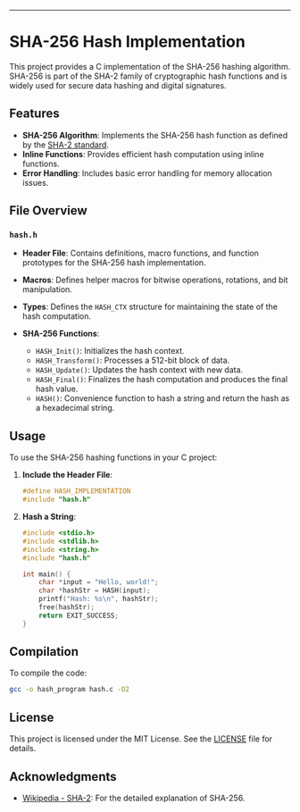 
---

# SHA-256 Hash Implementation

This project provides a C implementation of the SHA-256 hashing algorithm. SHA-256 is part of the SHA-2 family of cryptographic hash functions and is widely used for secure data hashing and digital signatures.

## Features

- **SHA-256 Algorithm**: Implements the SHA-256 hash function as defined by the [SHA-2 standard](https://en.wikipedia.org/wiki/SHA-2).
- **Inline Functions**: Provides efficient hash computation using inline functions.
- **Error Handling**: Includes basic error handling for memory allocation issues.

## File Overview

### `hash.h`

- **Header File**: Contains definitions, macro functions, and function prototypes for the SHA-256 hash implementation.
- **Macros**: Defines helper macros for bitwise operations, rotations, and bit manipulation.
- **Types**: Defines the `HASH_CTX` structure for maintaining the state of the hash computation.



- **SHA-256 Functions**:
  - `HASH_Init()`: Initializes the hash context.
  - `HASH_Transform()`: Processes a 512-bit block of data.
  - `HASH_Update()`: Updates the hash context with new data.
  - `HASH_Final()`: Finalizes the hash computation and produces the final hash value.
  - `HASH()`: Convenience function to hash a string and return the hash as a hexadecimal string.

## Usage

To use the SHA-256 hashing functions in your C project:

1. **Include the Header File**:

   ```c
   #define HASH_IMPLEMENTATION
   #include "hash.h"
   ```

2. **Hash a String**:

   ```c
   #include <stdio.h>
   #include <stdlib.h>
   #include <string.h>
   #include "hash.h"

   int main() {
       char *input = "Hello, world!";
       char *hashStr = HASH(input);
       printf("Hash: %s\n", hashStr);
       free(hashStr);
       return EXIT_SUCCESS;
   }
   ```

## Compilation

To compile the code:

```bash
gcc -o hash_program hash.c -O2
```

## License

This project is licensed under the MIT License. See the [LICENSE](LICENSE) file for details.

## Acknowledgments

- [Wikipedia - SHA-2](https://en.wikipedia.org/wiki/SHA-2): For the detailed explanation of SHA-256.
  


